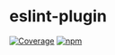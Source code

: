 # eslint-plugin

[![Coverage](https://img.shields.io/endpoint?url=https://gist.githubusercontent.com/mafalda-bot/27d772a9a3a8a945b34fd9676de40486/raw/eslint-plugin.json)](https://gist.github.com/Mafalda-bot/27d772a9a3a8a945b34fd9676de40486#file-eslint-plugin-json)
[![npm](https://img.shields.io/npm/v/@mafalda-sfu/eslint-plugin.svg)](https://www.npmjs.com/package/@mafalda-sfu/eslint-plugin)
